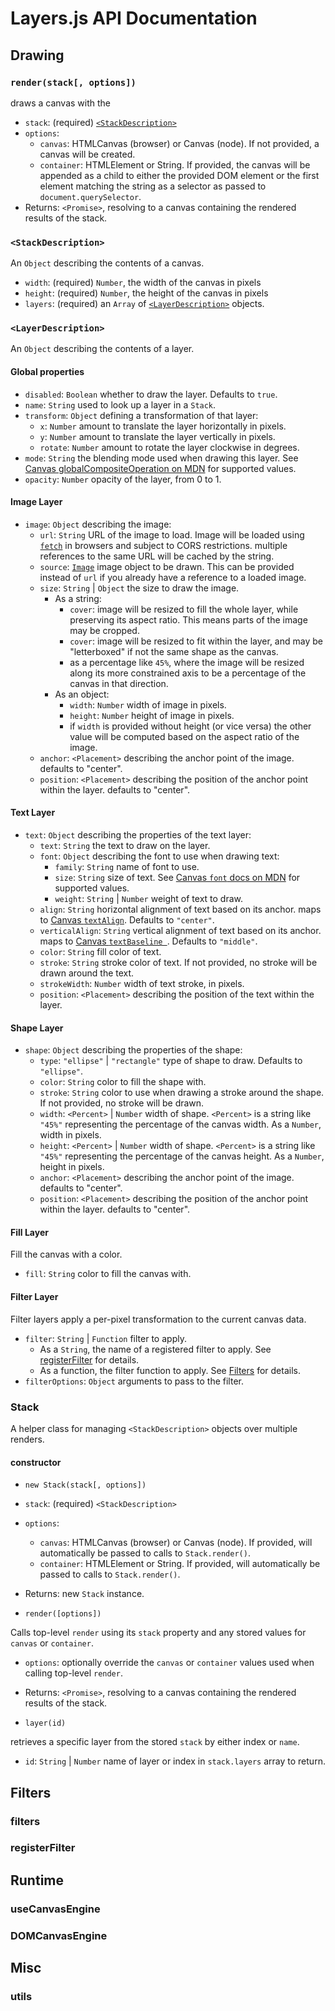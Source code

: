 # Layers.js API Documentation

## Drawing

### `render(stack[, options])`

draws a canvas with the

- `stack`: (required) [`<StackDescription>`](#stackdescription)
- `options`:
  - `canvas`: HTMLCanvas (browser) or Canvas (node). If not provided, a canvas will be created.
  - `container`: HTMLElement or String. If provided, the canvas will be appended as a child to either the provided DOM element or the first element matching the string as a selector as passed to `document.querySelector`.
- Returns: `<Promise>`, resolving to a canvas containing the rendered results of the stack.

### `<StackDescription>`

An `Object` describing the contents of a canvas.

- `width`: (required) `Number`, the width of the canvas in pixels
- `height`: (required) `Number`, the height of the canvas in pixels
- `layers`: (required) an `Array` of [`<LayerDescription>`](#layerdescription) objects.

### `<LayerDescription>`

An `Object` describing the contents of a layer.

#### Global properties

- `disabled`: `Boolean` whether to draw the layer. Defaults to `true`.
- `name`: `String` used to look up a layer in a `Stack`.
- `transform`: `Object` defining a transformation of that layer:
  - `x`: `Number` amount to translate the layer horizontally in pixels.
  - `y`: `Number` amount to translate the layer vertically in pixels.
  - `rotate`: `Number` amount to rotate the layer clockwise in degrees.
- `mode`: `String` the blending mode used when drawing this layer. See [Canvas globalCompositeOperation on MDN](https://developer.mozilla.org/en-US/docs/Web/API/CanvasRenderingContext2D/globalCompositeOperation) for supported values.
- `opacity`: `Number` opacity of the layer, from 0 to 1.

#### Image Layer

- `image`: `Object` describing the image:
  - `url`: `String` URL of the image to load. Image will be loaded using [`fetch`](https://developer.mozilla.org/en-US/docs/Web/API/Fetch_API/Using_Fetch) in browsers and subject to CORS restrictions. multiple references to the same URL will be cached by the string.
  - `source`: [`Image`](https://developer.mozilla.org/en-US/docs/Web/API/HTMLImageElement/Image) image object to be drawn. This can be provided instead of `url` if you already have a reference to a loaded image.
  - `size`: `String` | `Object` the size to draw the image.
    - As a string:
      - `cover`: image will be resized to fill the whole layer, while preserving its aspect ratio. This means parts of the image may be cropped.
      - `cover`: image will be resized to fit within the layer, and may be "letterboxed" if not the same shape as the canvas.
      - as a percentage like `45%`, where the image will be resized along its more constrained axis to be a percentage of the canvas in that direction.
    - As an object:
      - `width`: `Number` width of image in pixels.
      - `height`: `Number` height of image in pixels.
      - if `width` is provided without height (or vice versa) the other value will be computed based on the aspect ratio of the image.
  - `anchor`: `<Placement>` describing the anchor point of the image. defaults to "center".
  - `position`: `<Placement>` describing the position of the anchor point within the layer. defaults to "center".

#### Text Layer

- `text`: `Object` describing the properties of the text layer:
  - `text`: `String` the text to draw on the layer.
  - `font`: `Object` describing the font to use when drawing text:
    - `family`: `String` name of font to use.
    - `size`: `String` size of text. See [Canvas `font` docs on MDN](https://developer.mozilla.org/en-US/docs/Web/API/CanvasRenderingContext2D/font) for supported values.
    - `weight`: `String` | `Number` weight of text to draw.
  - `align`: `String` horizontal alignment of text based on its anchor. maps to [Canvas `textAlign`](https://developer.mozilla.org/en-US/docs/Web/API/CanvasRenderingContext2D/textAlign). Defaults to `"center"`.
  - `verticalAlign`: `String` vertical alignment of text based on its anchor. maps to [Canvas `textBaseline `](https://developer.mozilla.org/en-US/docs/Web/API/CanvasRenderingContext2D/textBaseline). Defaults to `"middle"`.
  - `color`: `String` fill color of text.
  - `stroke`: `String` stroke color of text. If not provided, no stroke will be drawn around the text.
  - `strokeWidth`: `Number` width of text stroke, in pixels.
  - `position`: `<Placement>` describing the position of the text within the layer.

#### Shape Layer

- `shape`: `Object` describing the properties of the shape:
  - `type`: `"ellipse"` | `"rectangle"` type of shape to draw. Defaults to `"ellipse"`.
  - `color`: `String` color to fill the shape with.
  - `stroke`: `String` color to use when drawing a stroke around the shape. If not provided, no stroke will be drawn.
  - `width`: `<Percent>` | `Number` width of shape. `<Percent>` is a string like `"45%"` representing the percentage of the canvas width. As a `Number`, width in pixels.
  - `height`: `<Percent>` | `Number` width of shape. `<Percent>` is a string like `"45%"` representing the percentage of the canvas height. As a `Number`, height in pixels.
  - `anchor`: `<Placement>` describing the anchor point of the image. defaults to "center".
  - `position`: `<Placement>` describing the position of the anchor point within the layer. defaults to "center".

#### Fill Layer

Fill the canvas with a color.

- `fill`: `String` color to fill the canvas with.

#### Filter Layer

Filter layers apply a per-pixel transformation to the current canvas data.

- `filter`: `String` | `Function` filter to apply.
  - As a `String`, the name of a registered filter to apply. See [registerFilter](#registerFilter) for details.
  - As a function, the filter function to apply. See [Filters](#filters) for details.
- `filterOptions`: `Object` arguments to pass to the filter.

### Stack

A helper class for managing `<StackDescription>` objects over multiple renders.

#### constructor

- `new Stack(stack[, options])`

- `stack`: (required) `<StackDescription>`
- `options`:
  - `canvas`: HTMLCanvas (browser) or Canvas (node). If provided, will automatically be passed to calls to `Stack.render()`.
  - `container`: HTMLElement or String. If provided, will automatically be passed to calls to `Stack.render()`.
- Returns: new `Stack` instance.

- `render([options])`

Calls top-level `render` using its `stack` property and any stored values for `canvas` or `container`.

- `options`: optionally override the `canvas` or `container` values used when calling top-level `render`.
- Returns: `<Promise>`, resolving to a canvas containing the rendered results of the stack.

- `layer(id)`

retrieves a specific layer from the stored `stack` by either index or `name`.

- `id`: `String` | `Number` name of layer or index in `stack.layers` array to return.

## Filters

### filters

### registerFilter

## Runtime

### useCanvasEngine

### DOMCanvasEngine

## Misc

### utils
